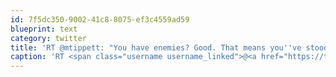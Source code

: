 ```yaml
---
id: 7f5dc350-9002-41c8-8075-ef3c4559ad59
blueprint: text
category: twitter
title: 'RT @mtippett: "You have enemies? Good. That means you''ve stood up for something, sometime in your life." - Winston Churchill'
caption: 'RT <span class="username username_linked">@<a href="https://twitter.com/mtippett" title="Michael Tippett">mtippett</a></span>: "You have enemies? Good. That means you''ve stood up for something, sometime in your life." - Winston Churchill'
---
```

